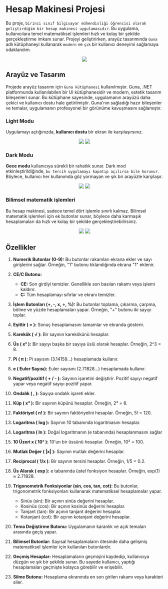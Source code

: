 # Hesap Makinesi Projesi
Bu proje, `birinci sınıf bilgisayar mühendisliği öğrencisi olarak geliştirdiğim bir hesap makinesi uygulamasıdır`. Bu uygulama, kullanıcılara temel matematiksel işlemleri hızlı ve kolay bir şekilde gerçekleştirme imkanı sunar. Projeyi geliştirirken, arayüz tasarımında `Guna` adlı kütüphaneyi kullanarak `modern` ve `şık` bir kullanıcı deneyimi sağlamaya odaklandım.

<div align = center >
  <img src = 'https://github.com/user-attachments/assets/86c3f767-c0fe-4d66-9ac9-730d7fa6a886' >
</div>

## Arayüz ve Tasarım
Projede arayüz tasarımı için `Guna kütüphanesi` kullanılmıştır. Guna, .NET platformunda kullanılabilen bir UI kütüphanesidir ve modern, estetik tasarım bileşenleri sunar. Bu kütüphane sayesinde, uygulamanın arayüzü daha çekici ve kullanıcı dostu hale getirilmiştir. Guna'nın sağladığı hazır bileşenler ve temalar, uygulamanın profesyonel bir görünüme kavuşmasını sağlamıştır.

### Light Modu
Uygulamayı açtığınızda, **kullanıcı dostu** bir ekran ile karşılaşırsınız.
<div align = center >
  <img src = 'https://github.com/user-attachments/assets/9b10226a-15d0-4b32-a34d-5e6688107886' >
  <img src='https://github.com/user-attachments/assets/b1fb994e-ee00-400a-867c-868e8b71f0d8'>
</div>

### Dark Modu
**Gece modu** kullanıcıya sürekli bir rahatlık sunar. Dark mod etkinleştirildiğinde, `bu tercih uygulamayı kapatıp açılırsa bile korunur`. Böylece, kullanıcı her kullanımda göz yormayan ve şık bir arayüzle karşılaşır.
<div align = center >
  <img src = 'https://github.com/user-attachments/assets/a5e2aa92-da5f-4ab1-a2f6-53871a0a793c' >
  <img src ='https://github.com/user-attachments/assets/332cd571-131c-475d-9552-9a48279f89a5'>
</div>


### Bilimsel matematik işlemleri
Bu hesap makinesi, sadece temel dört işlemle sınırlı kalmaz. Bilimsel matematik işlemleri için ek butonlar sunar, böylece daha karmaşık hesaplamaları da hızlı ve kolay bir şekilde gerçekleştirebilirsiniz.
<div align = center >
  <img src ='https://github.com/user-attachments/assets/eca1e2cb-d759-4384-bf96-31952de1d8fe'>
  <img src = 'https://github.com/user-attachments/assets/0868fef0-6f06-491e-a7b9-15666f5e72af' >
</div>

## Özellikler

1. **Numerik Butonlar (0-9):** Bu butonlar rakamları ekrana ekler ve sayı girişlerini sağlar. Örneğin, "1" butonu tıklandığında ekrana "1" eklenir.

2. **CE/C Butonu:**
   - **CE:** Son girdiyi temizler. Genellikle son basılan rakamı veya işlemi kaldırır.
   - **C:** Tüm hesaplamayı sıfırlar ve ekranı temizler.

3. **İşlem Butonları (+, -, x, ÷, %):** Bu butonlar toplama, çıkarma, çarpma, bölme ve yüzde hesaplamaları yapar. Örneğin, "+" butonu iki sayıyı toplar.

4. **Eşittir ( = ):** Sonuç hesaplamasını tamamlar ve ekranda gösterir.

5. **Karekök ( √ ):** Bir sayının karekökünü hesaplar.

6. **Üs ( xʸ ):** Bir sayıyı başka bir sayıya üslü olarak hesaplar. Örneğin, 2^3 = 8.

7. **Pi ( π ):** Pi sayısını (3.14159...) hesaplamada kullanır.

8. **e ( Euler Sayısı):** Euler sayısını (2.71828...) hesaplamada kullanır.

9. **Negatif/pozitif ( + / - ):** Sayının işaretini değiştirir. Pozitif sayıyı negatif yapar veya negatif sayıyı pozitif yapar.

10. **Ondalık ( , ):** Sayıya ondalık işareti ekler.

11. **Küp ( x³ ):** Bir sayının küpünü hesaplar. Örneğin, 2³ = 8.

12. **Faktöriyel ( n! ):** Bir sayının faktöriyelini hesaplar. Örneğin, 5! = 120.

13. **Logaritma ( log ):** Sayının 10 tabanında logaritmasını hesaplar.
14. **Logaritma ( ln ):** Doğal logaritmanın (e tabanında) hesaplanmasını sağlar

15. **10 Üzeri x ( 10ˣ ):** 10'un bir üssünü hesaplar. Örneğin, 10² = 100.

16. **Mutlak Değer ( |x| ):** Sayının mutlak değerini hesaplar.

17. **Reciprocal ( 1/x ):** Bir sayının tersini hesaplar. Örneğin, 1/5 = 0.2.
18. **Üs Alarak ( exp ):** e tabanında üstel fonksiyon hesaplar. Örneğin, exp(1) ≈ 2.71828.

19. **Trigonometrik Fonksiyonlar (sin, cos, tan, cot):** Bu butonlar, trigonometrik fonksiyonları kullanarak matematiksel hesaplamalar yapar.
    - Sinüs (sin): Bir açının sinüs değerini hesaplar.
    - Kosinüs (cos): Bir açının kosinüs değerini hesaplar.
    - Tanjant (tan): Bir açının tanjant değerini hesaplar. 
    - Kotanjant (cot): Bir açının kotanjant değerini hesaplar. 

20. **Tema Değiştirme Butonu:** Uygulamanın karanlık ve açık temaları arasında geçiş yapar.

21. **Bilimsel Butonlar:** Sayısal hesaplamaların ötesinde daha gelişmiş matematiksel işlemler için kullanılan butonlardır.
22. **Geçmiş Hesaplar:** Hesaplamaların geçmişini kaydedip, kullanıcıya düzgün ve şık bir şekilde sunar. Bu sayede kullanıcı, yaptığı hesaplamaları geçmişte kolayca görebilir ve erişebilir.
23. **Silme Butonu:** Hesaplama ekranında en son girilen rakamı veya karakteri siler.

